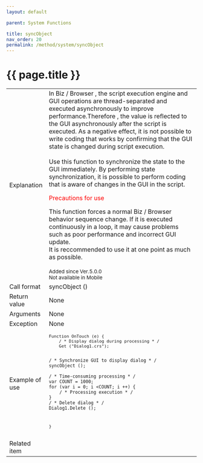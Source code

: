 ```yaml
---
layout: default

parent: System Functions

title: syncObject
nav_order: 20
permalink: /method/system/syncObject
---
```




# {{ page.title }}

<table>
  <tr>
    <td>Explanation</td>
    <td colspan="2">In Biz / Browser , the script execution engine and GUI operations are thread-separated and executed asynchronously to improve performance.Therefore , the value is reflected to the GUI asynchronously after the script is executed. As a negative effect, it is not possible to write coding that works by confirming that the GUI state is changed during script execution. <br><br>Use this function to synchronize the state to the GUI immediately. By performing state synchronization, it is possible to perform coding that is aware of changes in the GUI in the script. <br><p style="color:red;">Precautions for use</p> This function forces a normal Biz / Browser behavior sequence change. If it is executed continuously in a loop, it may cause problems such as poor performance and incorrect GUI update. <br> It is reccommended to use it at one point as much as possible.<br><br><small>Added since Ver.5.0.0<br>Not available in Mobile</small></td>
  </tr>
  <tr>
    <td>Call format</td>
    <td colspan="2">syncObject ()</td>
  </tr>
  <tr>
    <td>Return value</td>
    <td colspan="2">None</td>
  </tr>  
  <tr>
    <td>Arguments</td>
    <td>None</td>
  </tr>
  <tr>
    <td>Exception</td>
    <td colspan="2">None</td>
  </tr>
  <tr>
    <td>Example of use</td>
    <td colspan="2"><code><pre>Function OnTouch (e) {
    / * Display dialog during processing * /
    Get ("Dialog1.crs");
    
    / * Synchronize GUI to display dialog * /
    syncObject ();
        
    / * Time-consuming processing * /
    var COUNT = 1000;
    for (var i = 0; i <COUNT; i ++) {
        / * Processing execution * /
    }
    / * Delete dialog * /
    Dialog1.Delete ();
}</pre></code></td>
  </tr>
  <tr>
    <td>Related item</td>
    <td colspan="2"></td>
  </tr>
</table>





